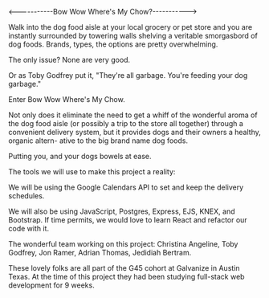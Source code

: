 <-----------Bow Wow Where's My Chow?----------->

Walk into the dog food aisle at your local grocery or pet store and you
are instantly surrounded by towering walls shelving a veritable smorgasbord of
dog foods. Brands, types, the options are pretty overwhelming.

The only issue? None are very good.

Or as Toby Godfrey put it, "They're all garbage. You're feeding your dog garbage."

Enter Bow Wow Where's My Chow.

Not only does it eliminate the need to get a whiff of the wonderful aroma of the
dog food aisle (or possibly a trip to the store all together) through a convenient
delivery system, but it provides dogs and their owners a healthy, organic altern-
ative to the big brand name dog foods.

Putting you, and your dogs bowels at ease.

The tools we will use to make this project a reality:

We will be using the Google Calendars API to set and keep the delivery schedules.

We will also be using JavaScript, Postgres, Express, EJS, KNEX, and Bootstrap. If
time permits, we would love to learn React and refactor our code with it.

The wonderful team working on this project:
Christina Angeline, Toby Godfrey, Jon Ramer, Adrian Thomas, Jedidiah Bertram.

These lovely folks are all part of the G45 cohort at Galvanize in Austin Texas.
At the time of this project they had been studying full-stack web development for
9 weeks.
